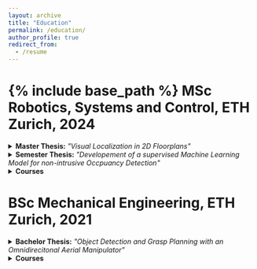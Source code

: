 ```yaml
---
layout: archive
title: "Education"
permalink: /education/
author_profile: true
redirect_from:
  - /resume
---
```


{% include base_path %}
MSc Robotics, Systems and Control, ETH Zurich, 2024
======
<details>
<summary> <strong>Master Thesis:</strong> <em>"Visual Localization in 2D Floorplans"</em> </summary>
<ul>
  <li>Developed a visual localization method using 2D floorplans instead of pre-collected image databases or 3D maps.</li>
  <li>Designed a model to predict a bird’s-eye view (BEV) of room layouts from images, leveraging probabilistic depth estimation for improved uncertainty handling. This BEV is then matched across the floorplan to predict a probaility distri</li>
  <li>Collected and curated a dataset of real indoor environments with semantically labeled floorplans to support evaluation and training.</li>
  <span> <a href="../files/master_thesis.pdf">Thesis</a> | <a href="../files/master_thesis_presentation.pdf">Presentation</a>  </span>
</ul>
</details>

<details>
<summary> <strong>Semester Thesis:</strong> <em>"Developement of a supervised Machine Learning Model for non-intrusive Occpuancy
Detection"</em> </summary>
<ul>
  <li>blabla.</li>
  <span> <a href="../files/semester_project.pdf">Thesis</a> | <a href="../files/semester_project_presentation.pdf">Presentation</a>  </span>
</ul>
</details>

<details>
<summary> <strong>Courses</strong></summary>
<ul>
  <li>Probabilistic Artificial Intelligence</li>
  <li>Planning and Decision Making for Autonomous Robots</li>
  <li>Embedded Control Systems</li>
  <li>Dynamic Programming and Optimal Control </li>
  <li>Hands-on Self-Driving Cars with Duckietown </li>
  <li>Avionics Systems</li>
  <li>Introduction to Robotics</li>
  <li>Large-Scale Deep Perception, Localization, and Planning for Autonomous Vehicles</li>
  <li>Software Engineering</li>
</ul>
</details>
<span style="display:block; margin-top: 5px;"></span>

BSc Mechanical Engineering, ETH Zurich, 2021
======
<details>
<summary> <strong>Bachelor Thesis:</strong> <em>"Object Detection and Grasp Planning with an Omnidirecitonal Aerial Manipulator"</em> </summary>
<ul>
  <li>blabla.</li>
  <span> <a href="../files/bachelor_thesis.pdf">Thesis</a> | <a href="../files/bachelor_thesis_presentation.pdf">Presentation</a>  </span>
</ul>
</details>

<details>
<summary> <strong>Courses</strong></summary>
<ul>
  <li>Analysis</li>
  <li>Analysis I-III</li>
  <li>Linear Algebra I-II</li>
  <li>Mechanics 1: Kinematics and Statics</li>
  <li>Mechanics 2: Deformable Solids and Structures</li>
  <li>Engineering Materials and Production I-II</li>
  <li>Machine Elements</li>
  <li>Innovation Process</li>
  <li>Informatics</li>
  <li>Chemistry</li>
  <li>Innovation Project</li>
  <li>Technical Drawing and CAD</li>
  <li>Mechanics 3: Dynamics</li>
  <li>Dimensioning</li>
  <li>Thermodynamics I-III</li>
  <li>Control Systems I-II</li>
  <li>Physics I-II</li>
  <li>Electrical Engineering</li>
  <li>Fluid Dynamics I-II</li>
  <li>Bioengineering</li>
  <li>Introduction to Quantum Mechanics for Engineers</li>
  <li>Models, Algorithms and Data: Introduction to Computing</li>
  <li>Stochastics (Probability and Statistics)</li>
  <li>System Modeling</li>
  <li>Focus Project: Flying Manipulator</li>
  <li>Image Analysis and Computer Vision</li>
</ul>
</details>
